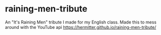 # raining-men-tribute
An "It's Raining Men" tribute I made for my English class. Made this to mess around with the YouTube api
https://hermitter.github.io/raining-men-tribute/
